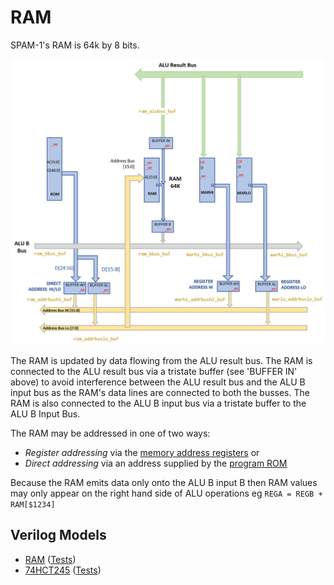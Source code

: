 # RAM

SPAM-1's RAM is 64k by 8 bits.

![Ram](ram.png)

The RAM is updated by data flowing from the ALU result bus. The RAM is connected to the ALU result bus via a tristate buffer (see 'BUFFER IN' above) to avoid interference between the ALU result bus and the ALU B input bus as the RAM's data lines are connected to both the busses. The RAM is also connected to the ALU B input bus via a tristate buffer to the ALU B Input Bus.

The RAM may be addressed in one of two ways:
- _Register addressing_ via the [memory address registers](memory_address_register.md) or
- _Direct addressing_ via an address supplied by the [program ROM](program_rom.md)

Because the RAM emits data only onto the ALU B input B then RAM values may only appear on the right hand side of ALU operations eg `REGA = REGB + RAM[$1234]` 

## Verilog Models

- [RAM](../verilog/ram/ram.v) ([Tests](../verilog/ram/test.v))
- [74HCT245](../verilog/74245/hct74245.v) ([Tests](../verilog/74245/test.v))
